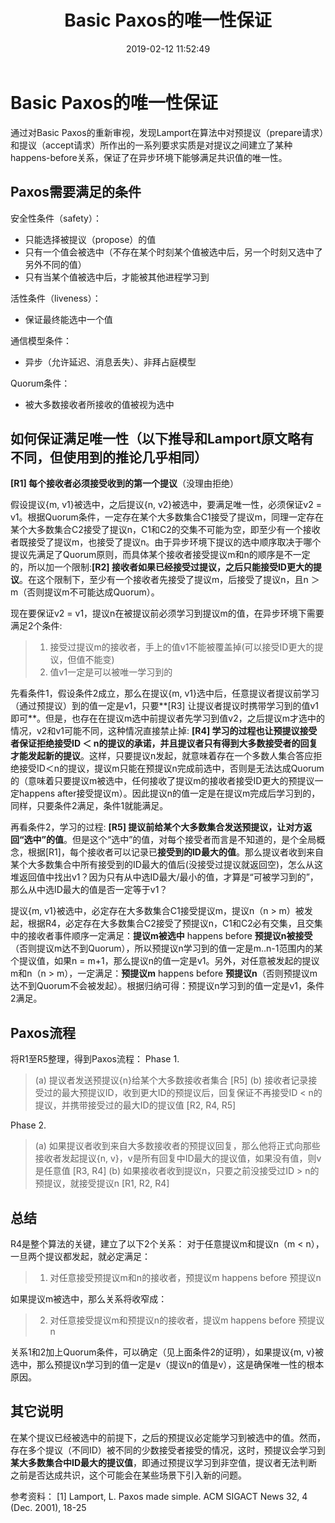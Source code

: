 ﻿---
title: Basic Paxos的唯一性保证
date: 2019-02-12 11:52:49
tags:
---
# Basic Paxos的唯一性保证

通过对Basic Paxos的重新审视，发现Lamport在算法中对预提议（prepare请求）和提议（accept请求）所作出的一系列要求实质是对提议之间建立了某种happens-before关系，保证了在异步环境下能够满足共识值的唯一性。

##  Paxos需要满足的条件
安全性条件（safety）：
- 只能选择被提议（propose）的值
- 只有一个值会被选中（不存在某个时刻某个值被选中后，另一个时刻又选中了另外不同的值）
- 只有当某个值被选中后，才能被其他进程学习到

活性条件（liveness）：
- 保证最终能选中一个值

通信模型条件：
- 异步（允许延迟、消息丢失）、非拜占庭模型

Quorum条件：
- 被大多数接收者所接收的值被视为选中

##  如何保证满足唯一性（以下推导和Lamport原文略有不同，但使用到的推论几乎相同）
**[R1] 每个接收者必须接受收到的第一个提议**（没理由拒绝）

假设提议{m, v1}被选中，之后提议{n, v2}被选中，要满足唯一性，必须保证v2 = v1。根据Quorum条件，一定存在某个大多数集合C1接受了提议m，同理一定存在某个大多数集合C2接受了提议n，C1和C2的交集不可能为空，即至少有一个接收者既接受了提议m，也接受了提议n。由于异步环境下提议的选中顺序取决于哪个提议先满足了Quorum原则，而具体某个接收者接受提议m和n的顺序是不一定的，所以加一个限制:**[R2] 接收者如果已经接受过提议，之后只能接受ID更大的提议**。在这个限制下，至少有一个接收者先接受了提议m，后接受了提议n，且n ＞ m（否则提议m不可能达成Quorum）。

现在要保证v2 = v1，提议n在被提议前必须学习到提议m的值，在异步环境下需要满足2个条件:
>1. 接受过提议m的接收者，手上的值v1不能被覆盖掉(可以接受ID更大的提议，但值不能变)
>2. 值v1一定是可以被唯一学习到的

先看条件1，假设条件2成立，那么在提议{m, v1}选中后，任意提议者提议前学习（通过预提议）到的值一定是v1，只要**[R3] 让提议者提议时携带学习到的值v1即可**。但是，也存在在提议m选中前提议者先学习到值v2，之后提议m才选中的情况，v2和v1可能不同，这种情况直接禁止掉: **[R4] 学习的过程也让预提议接受者保证拒绝接受ID ＜ n的提议的承诺，并且提议者只有得到大多数接受者的回复才能发起新的提议**。这样，只要提议n发起，就意味着存在一个多数人集合答应拒绝接受ID＜n的提议，提议m只能在预提议n完成前选中，否则是无法达成Quorum的（意味着只要提议m被选中，任何接收了提议m的接收者接受ID更大的预提议一定happens after接受提议m）。因此提议n的值一定是在提议m完成后学习到的，同样，只要条件2满足，条件1就能满足。

再看条件2，学习的过程: **[R5] 提议前给某个大多数集合发送预提议，让对方返回“选中”的值**。但是这个“选中”的值，对每个接受者而言是不知道的，是个全局概念，根据[R1]，每个接收者可以记录已**接受到的ID最大的值**。那么提议者收到来自某个大多数集合中所有接受到的ID最大的值后(没接受过提议就返回空)，怎么从这堆返回值中找出v1？因为只有从中选ID最大/最小的值，才算是“可被学习到的”，那么从中选ID最大的值是否一定等于v1？

提议{m, v1}被选中，必定存在大多数集合C1接受提议m，提议n（n > m）被发起，根据R4，必定存在大多数集合C2接受了预提议n，C1和C2必有交集，且交集中的接收者事件顺序一定满足：**提议m被选中** happens before **预提议n被接受**（否则提议m达不到Quorum），所以预提议n学习到的值一定是m..n-1范围内的某个提议值，如果n = m+1，那么提议n的值一定是v1。另外，对任意被发起的提议m和n（n > m），一定满足：**预提议m** happens before **预提议n**（否则预提议m达不到Quorum不会被发起）。根据归纳可得：预提议n学习到的值一定是v1，条件2满足。

##  Paxos流程
将R1至R5整理，得到Paxos流程：
Phase 1.
>(a) 提议者发送预提议{n}给某个大多数接收者集合 [R5]
>(b) 接收者记录接受过的最大预提议ID，收到更大ID的预提议后，回复保证不再接受ID < n的提议，并携带接受过的最大ID的提议值 [R2, R4, R5]

Phase 2.
>(a) 如果提议者收到来自大多数接收者的预提议回复，那么他将正式向那些接收者发起提议{n, v}，v是所有回复中ID最大的提议值，如果没有值，则v是任意值 [R3, R4]
>(b) 如果接收者收到提议n，只要之前没接受过ID > n的预提议，就接受提议n [R1, R2, R4]

##  总结
R4是整个算法的关键，建立了以下2个关系：
对于任意提议m和提议n（m < n），一旦两个提议都发起，就必定满足：
>1. 对任意接受预提议m和n的接收者，预提议m happens before 预提议n

如果提议m被选中，那么关系将收窄成：
>2. 对任意接受提议m和预提议n的接收者，提议m happens before 预提议n
 
 关系1和2加上Quorum条件，可以确定（见上面条件2的证明），如果提议{m, v}被选中，那么预提议n学习到的值一定是v（提议n的值是v），这是确保唯一性的根本原因。

## 其它说明
在某个提议已经被选中的前提下，之后的预提议必定能学习到被选中的值。然而，存在多个提议（不同ID）被不同的少数接受者接受的情况，这时，预提议会学习到**某大多数集合中ID最大的提议值**，即通过预提议学习到非空值，提议者无法判断之前是否达成共识，这个可能会在某些场景下引入新的问题。

参考资料：
[1] Lamport, L. Paxos made simple. ACM SIGACT News 32, 4 (Dec. 2001), 18-25